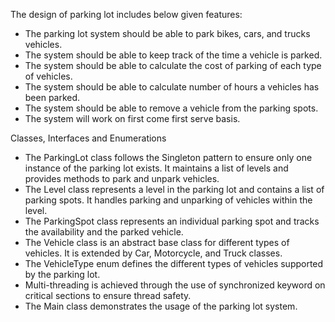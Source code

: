 <Bold>The design of parking lot includes below given features:

- The parking lot system should be able to park bikes, cars, and trucks vehicles.
- The system should be able to keep track of the time a vehicle is parked.
- The system should be able to calculate the cost of parking of each type of vehicles.
- The system should be able to calculate number of hours a vehicles has been parked.
- The system should be able to remove a vehicle from the parking spots.
- The system will work on first come first serve basis.

Classes, Interfaces and Enumerations

- The ParkingLot class follows the Singleton pattern to ensure only one instance of the parking lot exists. It maintains a list of levels and provides methods to park and unpark vehicles.
- The Level class represents a level in the parking lot and contains a list of parking spots. It handles parking and unparking of vehicles within the level.
- The ParkingSpot class represents an individual parking spot and tracks the availability and the parked vehicle.
- The Vehicle class is an abstract base class for different types of vehicles. It is extended by Car, Motorcycle, and Truck classes.
- The VehicleType enum defines the different types of vehicles supported by the parking lot.
- Multi-threading is achieved through the use of synchronized keyword on critical sections to ensure thread safety.
- The Main class demonstrates the usage of the parking lot system.

